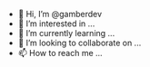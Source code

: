 - 👋 Hi, I’m @gamberdev
- 👀 I’m interested in ...
- 🌱 I’m currently learning ...
- 💞️ I’m looking to collaborate on ...
- 📫 How to reach me ...

<!---
gamberdev/gamberdev is a ✨ special ✨ repository because its `README.md` (this file) appears on your GitHub profile.
You can click the Preview link to take a look at your changes.
--->

